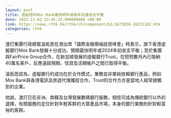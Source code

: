```yaml
---
layout: post
title: 溫拓思料Mox Bank最快明年或後年初達收支平衡
date: 2022-11-02 13:45:33.000000000 +08:00
link: https://news.rthk.hk/rthk/ch/component/k2/1673856-20221102.htm
categories: rthk
---
```


渣打集團行政總裁溫拓思在港出席「國際金融領袖投資峰會」時表示，旗下香港虛擬銀行Mox Bank發展十分成功，預期最快明年或2024年初收支平衡；至於集團與FairPrice Group合作，在新加坡發展的虛擬銀行Trust，在短短數月內已吸納40萬名客戶，反應遠超預期，信貸及活期帳戶之間已取得平衡。

溫拓思認為，虛擬銀行的成功在於合作模式，業務並非單純依賴銀行產品，例如Mox Bank與香港電訊及旅遊代理攜程合作，Trust的合作方亦是當地人經常接觸到的企業。

他說，渣打已在非洲、南韓及台灣發展數碼銀行服務，相信可成為傳統銀行以外的選擇，有關服務的定位針對年輕客群的大眾產品市場，本身的銀行業務則針對較富裕的客群。
